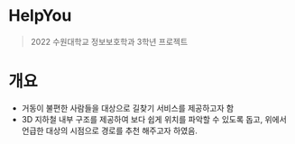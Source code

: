 # HelpYou

> 2022 수원대학교 정보보호학과 3학년 프로젝트

# 개요
- 거동이 불편한 사람들을 대상으로 길찾기 서비스를 제공하고자 함</br>
- 3D 지하철 내부 구조를 제공하여 보다 쉽게 위치를 파악할 수 있도록 돕고, 위에서 언급한 대상의 시점으로 경로를 추천 해주고자 하였음.